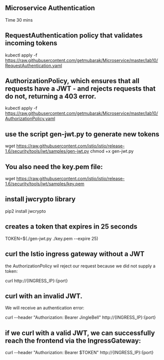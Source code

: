 ## Microservice Authentication
Time 30 mins

## RequestAuthentication policy that validates incoming tokens
kubectl apply -f  https://raw.githubusercontent.com/getmubarak/Microservice/master/lab10/RequestAuthentication.yaml


## AuthorizationPolicy, which ensures that all requests have a JWT - and rejects requests that do not, returning a 403 error.
kubectl apply -f  https://raw.githubusercontent.com/getmubarak/Microservice/master/lab10/AuthorizationPolicy.yaml


## use the script gen-jwt.py to generate new tokens 
wget https://raw.githubusercontent.com/istio/istio/release-1.6/security/tools/jwt/samples/gen-jwt.py
chmod +x gen-jwt.py

## You also need the key.pem file:
wget https://raw.githubusercontent.com/istio/istio/release-1.6/security/tools/jwt/samples/key.pem

##  install jwcrypto library
pip2 install jwcrypto

##  creates a token that expires in 25 seconds
TOKEN=$(./gen-jwt.py ./key.pem --expire 25)

##  curl the Istio ingress gateway without a JWT
the AuthorizationPolicy wil reject our request because we did not supply a token:

curl http://{INGRESS_IP}:{port}

## curl with an invalid JWT.
We will receive an authentication error:

curl --header "Authorization: Bearer JingleBell"  http://{INGRESS_IP}:{port}

## if we curl with a valid JWT, we can successfully reach the frontend via the IngressGateway:
curl --header "Authorization: Bearer $TOKEN" http://{INGRESS_IP}:{port}
